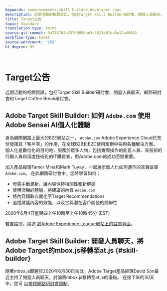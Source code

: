 ```yaml
---
keywords: announcements;skill builder;developer chat
description: 近期活動的相關資訊，包括Target Skill Builder研討會、開發人員聊天、網路研討會和Target Coffee Break研討會。
title: Target公告
topic: Standard
translation-type: tm+mt
source-git-commit: 9a74178fa337d0890ae3c4813e01ba0a12a44902
workflow-type: tm+mt
source-wordcount: '255'
ht-degree: 0%

---
```



# Target公告

近期活動的相關資訊，包括Target Skill Builder研討會、開發人員聊天、網路研討會和Target Coffee Break研討會。

## Adobe Target Skill Builder: 如何 `Adobe.com` 使用Adobe Sensei AI個人化體驗

身為網際網路上最大的B2E網站之一， `Adobe.com` Adobe Experience Cloud已充份發揮其「客戶零」的作用，在全球B2B和B2C使用案例中採用各種解決方案。 個人化是數位化的目的地，服務於眾多人物，包括實際操作的創意人員、非技術的行銷人員和深度技術化的IT購買者，對Adobe.com的成功至關重要。

加入產品經理Tamer Mina和Mark Tuyay，一起展示個人化如何運作的真實故事 `Adobe.com`。 在此網路研討會中，您將學習如何：

* 毋需手動更新，讓內容保持相關性和新鮮感
* 使用流暢的體驗，將建議的內容 `Adobe.com`
* 將內容擷取自動化至Target Recommendations
* 追蹤建議內容的效能，以及它與潛在客戶開發的關聯性

2020年6月4日星期四上午10時至上午10時45分 (EST)

若要註冊，請造 [訪Adobe Experience League網站上的註冊頁面](https://atskillbuilder-senseiai.experienceleague.adobeevents.com/)。

## Adobe Target Skill Builder: 開發人員聊天，將Adobe Target的mbox.js移轉至at.js {#skill-builder}

隨著mbox.js即將於2020年8月30日淘汰，Adobe Target產品經理David Son最近主持了開發人員聊天，討論將mbox.js移轉至at.js的優點。 在接下來的30天中，您可 [以檢視網路研討會錄制](https://seminars.adobeconnect.com/ptdo6mfo6qn6/?proto=true)。